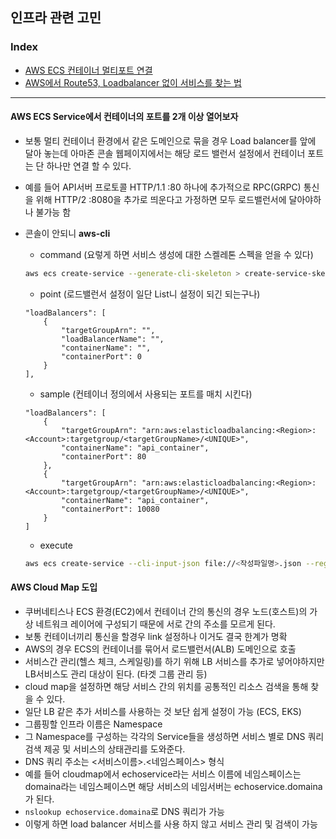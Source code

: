 ## 인프라 관련 고민

### Index
* [AWS ECS 컨테이너 멀티포트 연결](#AWS-ECS-Service에서-컨테이너의-포트를-2개-이상-열어보자)
* [AWS에서 Route53, Loadbalancer 없이 서비스를 찾는 법](#AWS-Cloud-Map-도입)

---
#### AWS ECS Service에서 컨테이너의 포트를 2개 이상 열어보자

- 보통 멀티 컨테이너 환경에서 같은 도메인으로 묶을 경우 Load balancer를 앞에 달아 놓는데 아마존 콘솔 웹페이지에서는 해당 로드 밸런서 설정에서 컨테이너 포트는 단 하나만 연결 할 수 있다.

- 예를 들어 API서버 프로토콜 HTTP/1.1 :80 하나에 추가적으로 RPC(GRPC) 통신을 위해 HTTP/2 :8080을 추가로 띄운다고 가정하면 모두 로드밸런서에 달아야하나 불가능 함

- 콘솔이 안되니 **aws-cli**
    
    - command (요렇게 하면 서비스 생성에 대한 스켈레톤 스펙을 얻을 수 있다)
    ```bash
    aws ecs create-service --generate-cli-skeleton > create-service-skeleton.json
    ```
    - point (로드밸런서 설정이 일단 List니 설정이 되긴 되는구나)
    ```vim
    "loadBalancers": [
        {
            "targetGroupArn": "",
            "loadBalancerName": "",
            "containerName": "",
            "containerPort": 0
        }
    ],
    ```
    - sample (컨테이너 정의에서 사용되는 포트를 매치 시킨다)
    ```vim
    "loadBalancers": [
        {
            "targetGroupArn": "arn:aws:elasticloadbalancing:<Region>:<Account>:targetgroup/<targetGroupName>/<UNIQUE>",
            "containerName": "api_container",
            "containerPort": 80
        },
        {
            "targetGroupArn": "arn:aws:elasticloadbalancing:<Region>:<Account>:targetgroup/<targetGroupName>/<UNIQUE>",
            "containerName": "api_container",
            "containerPort": 10080
        }
    ]
    ```
    - execute
    ```bash
    aws ecs create-service --cli-input-json file://<작성파일명>.json --region <리전>
    ```
#### AWS Cloud Map 도입
- 쿠버네티스나 ECS 환경(EC2)에서 컨테이너 간의 통신의 경우 노드(호스트)의 가상 네트워크 레이어에 구성되기 때문에 서로 간의 주소를 모르게 된다.
- 보통 컨테이너끼리 통신을 할경우 link 설정하나 이거도 결국 한계가 명확
- AWS의 경우 ECS의 컨테이너를 묶어서 로드밸런서(ALB) 도메인으로 호출
- 서비스간 관리(헬스 체크, 스케일링)를 하기 위해 LB 서비스를 추가로 넣어야하지만 LB서비스도 관리 대상이 된다. (타겟 그룹 관리 등)
- cloud map을 설정하면 해당 서비스 간의 위치를 공통적인 리소스 검색을 통해 찾을 수 있다.
- 일단 LB 같은 추가 서비스를 사용하는 것 보단 쉽게 설정이 가능 (ECS, EKS)
- 그룹핑할 인프라 이름은 Namespace
- 그 Namespace를 구성하는 각각의 Service들을 생성하면 서비스 별로 DNS 쿼리검색 제공 및 서비스의 상태관리를 도와준다.
- DNS 쿼리 주소는 <서비스이름>.<네임스페이스> 형식
- 예를 들어 cloudmap에서 echoservice라는 서비스 이름에 네임스페이스는 domaina라는 네임스페이스면 해당 서비스의 네임서버는 echoservice.domaina가 된다.
- `nslookup echoservice.domaina`로 DNS 쿼리가 가능
- 이렇게 하면 load balancer 서비스를 사용 하지 않고 서비스 관리 및 검색이 가능